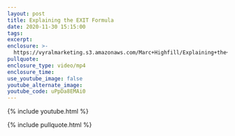 ```yaml
---
layout: post
title: Explaining the EXIT Formula
date: 2020-11-30 15:15:00
tags:
excerpt:
enclosure: >-
  https://vyralmarketing.s3.amazonaws.com/Marc+Highfill/Explaining+the+EXIT+Formula.mp4
pullquote:
enclosure_type: video/mp4
enclosure_time:
use_youtube_image: false
youtube_alternate_image:
youtube_code: uPpDa8EMAi0
---
```


{% include youtube.html %}

{% include pullquote.html %}

&nbsp;
